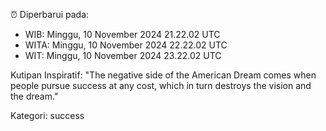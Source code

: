 ⏰ Diperbarui pada:
- WIB: Minggu, 10 November 2024 21.22.02 UTC
- WITA: Minggu, 10 November 2024 22.22.02 UTC
- WIT: Minggu, 10 November 2024 23.22.02 UTC

Kutipan Inspiratif:
"The negative side of the American Dream comes when people pursue success at any cost, which in turn destroys the vision and the dream."


Kategori: success

